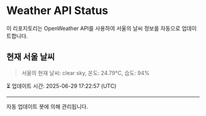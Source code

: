 
# Weather API Status

이 리포지토리는 OpenWeather API를 사용하여 서울의 날씨 정보를 자동으로 업데이트합니다.

## 현재 서울 날씨
> 서울의 현재 날씨: clear sky, 온도: 24.79°C, 습도: 94%

⏳ 업데이트 시간: 2025-06-29 17:22:57 (UTC)

---
자동 업데이트 봇에 의해 관리됩니다.
